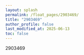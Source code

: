 ```yaml
---
layout: splash
permalink: /float_pages/2903469/
title: "2903469"
author_profile: false
last_modified_at: 2025-06-13
toc: false
---
```

 
2903469
